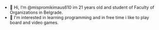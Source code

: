 - 👋 Hi, I’m @mispromikimaus610 im 21 years old and student of Faculty of Organizations in Belgrade.
- 👀 I'm interested in learning programming and in free time i like to play board and video games.
<!---
mispromikimaus610/mispromikimaus610 is a ✨ special ✨ repository because its `README.md` (this file) appears on your GitHub profile.
You can click the Preview link to take a look at your changes.
--->
